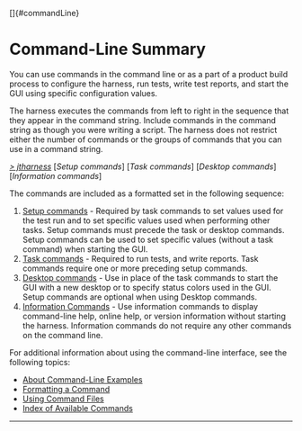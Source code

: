 
[]{#commandLine}

# Command-Line Summary

You can use commands in the command line or as a part of a product build process to configure the
harness, run tests, write test reports, and start the GUI using specific configuration values.

The harness executes the commands from left to right in the sequence that they appear in the command
string. Include commands in the command string as though you were writing a script. The harness does
not restrict either the number of commands or the groups of commands that you can use in a command
string.

[*\> jtharness*](aboutExamples.html) \[*Setup commands*\] \[*Task commands*\] \[*Desktop commands*\]
\[*Information commands*\]

The commands are included as a formatted set in the following sequence:

1.  [Setup commands](setupCommands.html) - Required by task commands to set values used for the test
    run and to set specific values used when performing other tasks. Setup commands must precede the
    task or desktop commands. Setup commands can be used to set specific values (without a task
    command) when starting the GUI.
2.  [Task commands](taskCommands.html) - Required to run tests, and write reports. Task commands
    require one or more preceding setup commands.
3.  [Desktop commands](desktopCommands.html) - Use in place of the task commands to start the GUI
    with a new desktop or to specify status colors used in the GUI. Setup commands are optional when
    using Desktop commands.
4.  [Information Commands](displayHelp.html) - Use information commands to display command-line
    help, online help, or version information without starting the harness. Information commands do
    not require any other commands on the command line.

For additional information about using the command-line interface, see the following topics:

-   [About Command-Line Examples](aboutExamples.html)
-   [Formatting a Command](formatCommands.html)
-   [Using Command Files](commandFile.html)
-   [Index of Available Commands](availableCommands.html)

----------------------------------------------------------------------------------------------------



